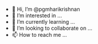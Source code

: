 - 👋 Hi, I’m @pgmharikrishnan
- 👀 I’m interested in ...
- 🌱 I’m currently learning ...
- 💞️ I’m looking to collaborate on ...
- 📫 How to reach me ...


